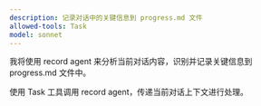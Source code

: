 ```yaml
---
description: 记录对话中的关键信息到 progress.md 文件
allowed-tools: Task
model: sonnet
---
```


我将使用 record agent 来分析当前对话内容，识别并记录关键信息到 progress.md 文件中。

使用 Task 工具调用 record agent，传递当前对话上下文进行处理。